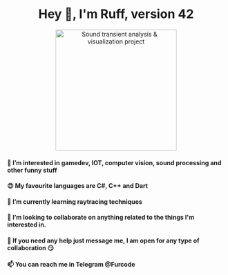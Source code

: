 <h1 align="center">Hey 👋, I'm Ruff, version 42</h1>
<p align="center">
    <img width="280" src="steps_1d1s.gif" alt="Sound transient analysis & visualization project">
</p>

#### 👀 I’m interested in gamedev, IOT, computer vision, sound processing and other funny stuff
#### 😍 My favourite languages are C#, C++ and Dart
#### 🌱 I’m currently learning raytracing techniques
#### 💞️ I’m looking to collaborate on anything related to the things I'm interested in. 
#### 🤙 If you need any help just message me, I am open for any type of collaboration 😏
#### 📫 You can reach me in Telegram @Furcode

<!---
FurC0de/FurC0de is a ✨ special ✨ repository because its `README.md` (this file) appears on your GitHub profile.
You can click the Preview link to take a look at your changes.
--->
